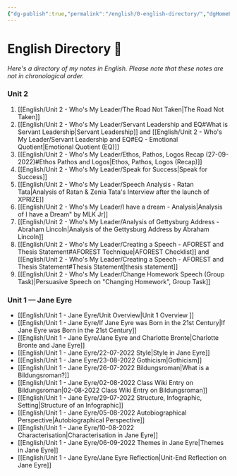 ```yaml
---
{"dg-publish":true,"permalink":"/english/0-english-directory/","dgHomeLink":true,"dgPassFrontmatter":false}
---
```


# English Directory 🧭
*Here's a directory of my notes in English. Please note that these notes are not in chronological order.*
### Unit 2
1.  [[English/Unit 2 - Who's My Leader/The Road Not Taken|The Road Not Taken]]
2. [[English/Unit 2 - Who's My Leader/Servant Leadership and EQ#What is Servant Leadership|Servant Leadership]] and [[English/Unit 2 - Who's My Leader/Servant Leadership and EQ#EQ - Emotional Quotient|Emotional Quotient (EQ)]]
3. [[English/Unit 2 - Who's My Leader/Ethos, Pathos, Logos Recap (27-09-2022)#Ethos Pathos and Logos|Ethos, Pathos, Logos (Recap)]]
4. [[English/Unit 2 - Who's My Leader/Speak for Success|Speak for Success]]
5. [[English/Unit 2 - Who's My Leader/Speech Analysis - Ratan Tata|Analysis of Ratan & Zenia Tata's Interview after the launch of XPRIZE]]
6. [[English/Unit 2 - Who's My Leader/I have a dream - Analysis|Analysis of I have a Dream" by MLK Jr]]
7. [[English/Unit 2 - Who's My Leader/Analysis of Gettysburg Address - Abraham Lincoln|Analysis of the Gettysburg Address by Abraham Lincoln]]
8. [[English/Unit 2 - Who's My Leader/Creating a Speech - AFOREST and Thesis Statement#AFOREST Technique|AFOREST Checklist]] and [[English/Unit 2 - Who's My Leader/Creating a Speech - AFOREST and Thesis Statement#Thesis Statement|thesis statement]]
9. [[English/Unit 2 - Who's My Leader/Change Homework Speech (Group Task)|Persuasive Speech on "Changing Homework", Group Task]]


### Unit 1 — Jane Eyre 
- [[English/Unit 1 - Jane Eyre/Unit Overview|Unit 1 Overview ]]
- [[English/Unit 1 - Jane Eyre/If Jane Eyre was Born in the 21st Century|If Jane Eyre was Born in the 21st Century]] 
- [[English/Unit 1 - Jane Eyre/Jane Eyre and Charlotte Bronte|Charlotte Bronte and Jane Eyre]]
- [[English/Unit 1 - Jane Eyre/22-07-2022 Style|Style in Jane Eyre]]
- [[English/Unit 1 - Jane Eyre/23-08-2022 Gothicism|Gothicism]]
- [[English/Unit 1 - Jane Eyre/26-07-2022 Bildungsroman|What is a Bildungsroman?]]
-  [[English/Unit 1 - Jane Eyre/02-08-2022 Class Wiki Entry on Bildungsroman|02-08-2022 Class Wiki Entry on Bildungsroman]]
-  [[English/Unit 1 - Jane Eyre/29-07-2022 Structure, Infographic, Setting|Structure of an Infographic]] 
- [[English/Unit 1 - Jane Eyre/05-08-2022 Autobiographical Perspective|Autobiographical Perspective]]
- [[English/Unit 1 - Jane Eyre/10-08-2022 Characterisation|Characterisation in Jane Eyre]]
- [[English/Unit 1 - Jane Eyre/06-09-2022 Themes in Jane Eyre|Themes in Jane Eyre]]
- [[English/Unit 1 - Jane Eyre/Jane Eyre Reflection|Unit-End Reflection on Jane Eyre]]